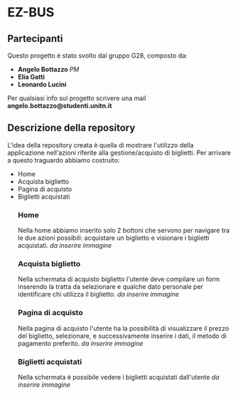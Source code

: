 # EZ-BUS

## Partecipanti
Questo progetto è stato svolto dal gruppo G28, composto da:
<ul>
<li> <b> Angelo Bottazzo </b> <em>PM</em> </li>
<li> <b> Elia Gatti </b> </li>
<li> <b> Leonardo Lucini </b> </li>
</ul>
Per qualsiasi info sul progetto scrivere una mail <strong> angelo.bottazzo@studenti.unitn.it </strong>

## Descrizione della repository
L'idea della repository creata è quella di mostrare l'utilizzo della applicazione nell'azioni riferite alla gestione/acquisto di biglietti. Per arrivare a questo traguardo abbiamo costruito: 
<ul>
<li> Home </li> 
<li> Acquista biglietto </li>
<li> Pagina di acquisto </li>
<li> Biglietti acquistati </li>

### Home
Nella home abbiamo inserito solo 2 bottoni che servono per navigare tra le due azioni possibili: acquistare un biglietto e visionare i biglietti acquistati.
<em align = "center"> da inserire immagine </em>
### Acquista biglietto
Nella schermata di acquisto biglietto l'utente deve compilare un form inserendo la tratta da selezionare e qualche dato personale per identificare chi utilizza il biglietto. 
<em align = "center"> da inserire immagine </em>
### Pagina di acquisto
Nella pagina di acquisto l'utente ha la possibilità di visualizzare il prezzo del biglietto, selezionare, e successivamente inserire i dati, il metodo di pagamento preferito.
<em align = "center"> da inserire immagine </em>
### Biglietti acquistati
Nella schermata è possibile vedere i biglietti acquistati dall'utente
<em align = "center"> da inserire immagine </em>
